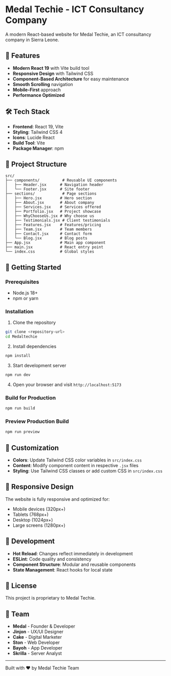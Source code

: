 # Medal Techie - ICT Consultancy Company

A modern React-based website for Medal Techie, an ICT consultancy company in Sierra Leone.

## 🚀 Features

- **Modern React 19** with Vite build tool
- **Responsive Design** with Tailwind CSS
- **Component-Based Architecture** for easy maintenance
- **Smooth Scrolling** navigation
- **Mobile-First** approach
- **Performance Optimized**

## 🛠️ Tech Stack

- **Frontend**: React 19, Vite
- **Styling**: Tailwind CSS 4
- **Icons**: Lucide React
- **Build Tool**: Vite
- **Package Manager**: npm

## 📁 Project Structure

```
src/
├── components/          # Reusable UI components
│   ├── Header.jsx      # Navigation header
│   └── Footer.jsx      # Site footer
├── sections/            # Page sections
│   ├── Hero.jsx        # Hero section
│   ├── About.jsx       # About company
│   ├── Services.jsx    # Services offered
│   ├── Portfolio.jsx   # Project showcase
│   ├── WhyChooseUs.jsx # Why choose us
│   ├── Testimonials.jsx # Client testimonials
│   ├── Features.jsx    # Features/pricing
│   ├── Team.jsx        # Team members
│   ├── Contact.jsx     # Contact form
│   └── Blog.jsx        # Blog posts
├── App.jsx             # Main app component
├── main.jsx            # React entry point
└── index.css           # Global styles
```

## 🚀 Getting Started

### Prerequisites

- Node.js 18+ 
- npm or yarn

### Installation

1. Clone the repository
```bash
git clone <repository-url>
cd Medaltechie
```

2. Install dependencies
```bash
npm install
```

3. Start development server
```bash
npm run dev
```

4. Open your browser and visit `http://localhost:5173`

### Build for Production

```bash
npm run build
```

### Preview Production Build

```bash
npm run preview
```

## 🎨 Customization

- **Colors**: Update Tailwind CSS color variables in `src/index.css`
- **Content**: Modify component content in respective `.jsx` files
- **Styling**: Use Tailwind CSS classes or add custom CSS in `src/index.css`

## 📱 Responsive Design

The website is fully responsive and optimized for:
- Mobile devices (320px+)
- Tablets (768px+)
- Desktop (1024px+)
- Large screens (1280px+)

## 🔧 Development

- **Hot Reload**: Changes reflect immediately in development
- **ESLint**: Code quality and consistency
- **Component Structure**: Modular and reusable components
- **State Management**: React hooks for local state

## 📄 License

This project is proprietary to Medal Techie.

## 👥 Team

- **Medal** - Founder & Developer
- **Jinjon** - UX/UI Designer
- **Cake** - Digital Marketer
- **Ston** - Web Developer
- **Bayoh** - App Developer
- **Skrilla** - Server Analyst

---

Built with ❤️ by Medal Techie Team
